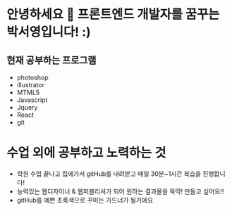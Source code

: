 # 안녕하세요 👋 프론트엔드 개발자를 꿈꾸는 박서영입니다! :)
## 현재 공부하는 프로그램
* photoshop
* illustrator
* MTML5
* Javascript
* Jquery
* React
* git

# 수업 외에 공부하고 노력하는 것
* 학원 수업 끝나고 집에가서 gitHub를 내려받고 매일 30분~1시간 복습을 진행합니다!
* 능력있는 웹디자이너 & 웹퍼블리셔가 되어 원하는 결과물을 뚝딱! 만들고 싶어요!!
* gitHub를 예쁜 초록색으로 꾸미는 가드너가 될거에요
